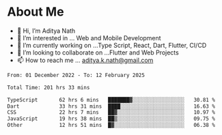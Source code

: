 # About Me

- 👋 Hi, I’m Aditya Nath
- 👀 I’m interested in ... Web and Mobile Development
- 🌱 I’m currently working on ...Type Script, React, Dart, Flutter, CI/CD
- 💞️ I’m looking to collaborate on ...Flutter and Web Projects
- 📫 How to reach me ... aditya.k.nath@gmail.com

<!--START_SECTION:waka-->

```txt
From: 01 December 2022 - To: 12 February 2025

Total Time: 201 hrs 33 mins

TypeScript       62 hrs 6 mins   ███████▓░░░░░░░░░░░░░░░░░   30.81 %
Dart             33 hrs 31 mins  ████░░░░░░░░░░░░░░░░░░░░░   16.63 %
CSS              22 hrs 7 mins   ██▓░░░░░░░░░░░░░░░░░░░░░░   10.97 %
JavaScript       19 hrs 38 mins  ██▒░░░░░░░░░░░░░░░░░░░░░░   09.75 %
Other            12 hrs 51 mins  █▓░░░░░░░░░░░░░░░░░░░░░░░   06.38 %
```

<!--END_SECTION:waka-->

<!---
kronosking007/kronosking007 is a ✨ special ✨ repository because its `README.md` (this file) appears on your GitHub profile.
You can click the Preview link to take a look at your changes.
--->
